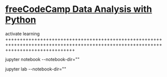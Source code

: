 # [freeCodeCamp Data Analysis with Python](https://www.youtube.com/watch?v=r-uOLxNrNk8)
activate learning
++++++++++++++++++++++++++++++++++++++++++++++++++++++++++++++++++++++++++++++++++++++++++++++++++++++++++++++++++++++++++++++++++++

jupyter notebook --notebook-dir="<Path to desired working folder>"

jupyter lab --notebook-dir="<Path to desired working folder>"